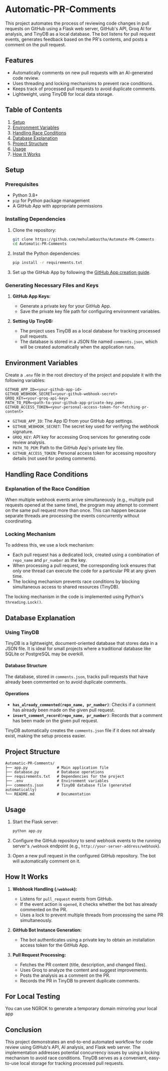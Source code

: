 # Automatic-PR-Comments

This project automates the process of reviewing code changes in pull requests on GitHub using a Flask web server, GitHub's API, Groq AI for analysis, and TinyDB as a local database. The bot listens for pull request events, generates feedback based on the PR's contents, and posts a comment on the pull request.

## Features
- Automatically comments on new pull requests with an AI-generated code review.
- Uses threading and locking mechanisms to prevent race conditions.
- Keeps track of processed pull requests to avoid duplicate comments.
- Lightweight, using TinyDB for local data storage.

## Table of Contents
1. [Setup](#setup)
2. [Environment Variables](#environment-variables)
3. [Handling Race Conditions](#handling-race-conditions)
4. [Database Explanation](#database-explanation)
5. [Project Structure](#project-structure)
6. [Usage](#usage)
7. [How It Works](#how-it-works)

## Setup

### Prerequisites
- Python 3.8+
- `pip` for Python package management
- A GitHub App with appropriate permissions

### Installing Dependencies
1. Clone the repository:
   ```bash
   git clone https://github.com/mehulambastha/Automate-PR-Comments
   cd Automatic-PR-Comments
   ```

2. Install the Python dependencies:
   ```bash
   pip install -r requirements.txt
   ```

3. Set up the GitHub App by following the [GitHub App creation guide](https://docs.github.com/en/developers/apps/building-github-apps/creating-a-github-app).

### Generating Necessary Files and Keys
1. **GitHub App Keys:**
   - Generate a private key for your GitHub App.
   - Save the private key file path for configuring environment variables.

2. **Setting Up TinyDB:**
   - The project uses TinyDB as a local database for tracking processed pull requests.
   - The database is stored in a JSON file named `comments.json`, which will be created automatically when the application runs.

## Environment Variables

Create a `.env` file in the root directory of the project and populate it with the following variables:

```env
GITHUB_APP_ID=<your-github-app-id>
GITHUB_WEBHOOK_SECRET=<your-github-webhook-secret>
GROQ_KEY=<your-groq-api-key>
PATH_TO_PEM=<path-to-your-github-app-private-key.pem>
GITHUB_ACCESS_TOKEN=<your-personal-access-token-for-fetching-pr-content>
```

- `GITHUB_APP_ID`: The App ID from your GitHub App settings.
- `GITHUB_WEBHOOK_SECRET`: The secret key used for verifying the webhook signature.
- `GROQ_KEY`: API key for accessing Groq services for generating code review analysis.
- `PATH_TO_PEM`: Path to the GitHub App's private key file.
- `GITHUB_ACCESS_TOKEN`: Personal access token for accessing repository details (not used for posting comments).

## Handling Race Conditions

### Explanation of the Race Condition
When multiple webhook events arrive simultaneously (e.g., multiple pull requests opened at the same time), the program may attempt to comment on the same pull request more than once. This can happen because separate threads are processing the events concurrently without coordinating.

### Locking Mechanism
To address this, we use a lock mechanism:
- Each pull request has a dedicated lock, created using a combination of `repo_name` and `pr_number` as the key.
- When processing a pull request, the corresponding lock ensures that only one thread can execute the code for a particular PR at any given time.
- The locking mechanism prevents race conditions by blocking simultaneous access to shared resources (TinyDB).

The locking mechanism in the code is implemented using Python's `threading.Lock()`.

## Database Explanation

### Using TinyDB
TinyDB is a lightweight, document-oriented database that stores data in a JSON file. It is ideal for small projects where a traditional database like SQLite or PostgreSQL may be overkill.

#### Database Structure
The database, stored in `comments.json`, tracks pull requests that have already been commented on to avoid duplicate comments.

#### Operations
- **`has_already_commented(repo_name, pr_number)`**: Checks if a comment has already been made on the given pull request.
- **`insert_comment_record(repo_name, pr_number)`**: Records that a comment has been made on the given pull request.

TinyDB automatically creates the `comments.json` file if it does not already exist, making the setup process easier.

## Project Structure
```plaintext
Automatic-PR-Comments/
├── app.py             # Main application file
├── database.py        # Database operations
├── requirements.txt   # Dependencies for the project
├── .env               # Environment variables
├── comments.json      # TinyDB database file (generated automatically)
└── README.md          # Documentation
```

## Usage
1. Start the Flask server:
   ```bash
   python app.py
   ```

2. Configure the GitHub repository to send webhook events to the running server's `/webhook` endpoint (e.g., `http://your-server-address/webhook`).

3. Open a new pull request in the configured GitHub repository. The bot will automatically comment on it.

## How It Works
1. **Webhook Handling (`/webhook`):**
   - Listens for `pull_request` events from GitHub.
   - If the event action is `opened`, it checks whether the bot has already commented on the PR.
   - Uses a lock to prevent multiple threads from processing the same PR simultaneously.
   
2. **GitHub Bot Instance Generation:**
   - The bot authenticates using a private key to obtain an installation access token for the GitHub App.
   
3. **Pull Request Processing:**
   - Fetches the PR content (title, description, and changed files).
   - Uses Groq to analyze the content and suggest improvements.
   - Posts the analysis as a comment on the PR.
   - Records the PR in TinyDB to prevent duplicate comments.
  
## For Local Testing
You can use NGROK to generate a temporary domain mirroring your local app

## Conclusion

This project demonstrates an end-to-end automated workflow for code review using GitHub's API, AI analysis, and Flask web server. The implementation addresses potential concurrency issues by using a locking mechanism to avoid race conditions. TinyDB serves as a convenient, easy-to-use local storage for tracking processed pull requests.
